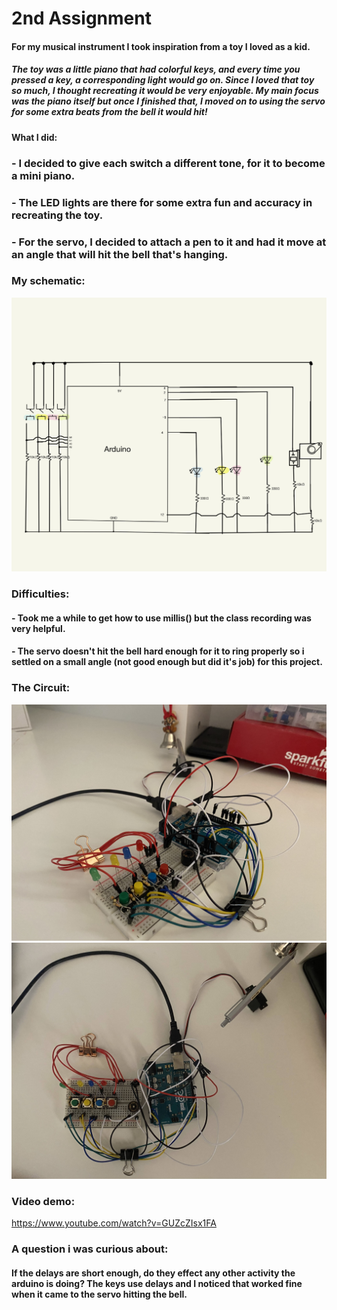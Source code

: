 # 2nd Assignment
#### For my musical instrument I took inspiration from a toy I loved as a kid. 
##### The toy was a little piano that had colorful keys, and every time you pressed a key, a corresponding light would go on. Since I loved that toy so much, I thought recreating it would be very enjoyable. My main focus was the piano itself but once I finished that, I moved on to using the servo for some extra beats from the bell it would hit!
#### What I did:
### - I decided to give each switch a different tone, for it to become a mini piano.
### - The LED lights are there for some extra fun and accuracy in recreating the toy.
### - For the servo, I decided to attach a pen to it and had it move at an angle that will hit the bell that's hanging.
### My schematic:
![](IMG_0615.JPG)
### Difficulties:
#### - Took me a while to get how to use millis() but the class recording was very helpful.
#### - The servo doesn't hit the bell hard enough for it to ring properly so i settled on a small angle (not good enough but did it's job) for this project.
### The Circuit:
![](IMG_1888.jpg)
![](IMG_1889.jpg)
### Video demo:
https://www.youtube.com/watch?v=GUZcZIsx1FA
### A question i was curious about:
#### If the delays are short enough, do they effect any other activity the arduino is doing? The keys use delays and I noticed that worked fine when it came to the servo hitting the bell.
